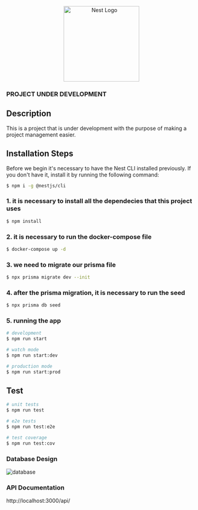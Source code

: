 <p align="center">
  <a href="http://nestjs.com/" target="blank"><img src="https://nestjs.com/img/logo-small.svg" width="200" alt="Nest Logo" /></a>
</p>

[circleci-image]: https://img.shields.io/circleci/build/github/nestjs/nest/master?token=abc123def456
[circleci-url]: https://circleci.com/gh/nestjs/nest


### PROJECT UNDER DEVELOPMENT


## Description

This is a project that is under development with the purpose of making a project management easier.

## Installation Steps

Before we begin it's necessary to have the Nest CLI installed previously. If you don't have it, install it by running the following command:
```bash
$ npm i -g @nestjs/cli
```

### 1. it is necessary to install all the dependecies that this project uses

```bash
$ npm install
```

### 2. it is necessary to run the docker-compose file

```bash
$ docker-compose up -d
```

### 3. we need to migrate our prisma file

```bash
$ npx prisma migrate dev --init
```

### 4. after the prisma migration, it is necessary to run the seed

```bash
$ npx prisma db seed
```

### 5. running the app

```bash
# development
$ npm run start

# watch mode
$ npm run start:dev

# production mode
$ npm run start:prod
```

## Test

```bash
# unit tests
$ npm run test

# e2e tests
$ npm run test:e2e

# test coverage
$ npm run test:cov
```


### Database Design

![database](https://i.imgur.com/hoqwXYe.png)


### API Documentation

http://localhost:3000/api/